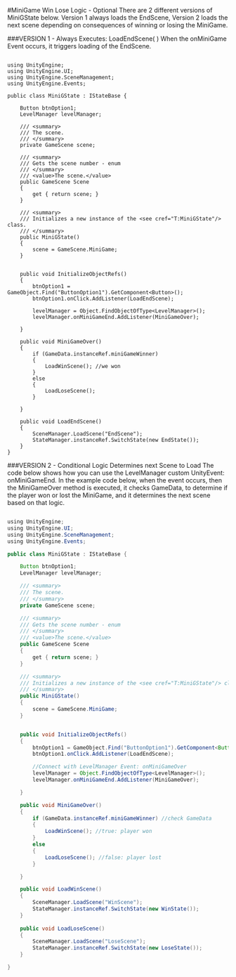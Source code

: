 #MiniGame Win Lose Logic - Optional 
There are 2 different versions of MiniGState below. Version 1 always loads the EndScene, Version 2 loads the next scene depending on consequences of winning or losing the MiniGame. 

###VERSION 1 - Always Executes: LoadEndScene( )
When the onMiniGame Event occurs, it triggers loading of the EndScene.



```java****

using UnityEngine;
using UnityEngine.UI;
using UnityEngine.SceneManagement;
using UnityEngine.Events;

public class MiniGState : IStateBase {

    Button btnOption1;
    LevelManager levelManager;

    /// <summary>
    /// The scene.
    /// </summary>
    private GameScene scene;

    /// <summary>
    /// Gets the scene number - enum
    /// </summary>
    /// <value>The scene.</value>
    public GameScene Scene
    {
        get { return scene; }
    }

    /// <summary>
    /// Initializes a new instance of the <see cref="T:MiniGState"/> class.
    /// </summary>
    public MiniGState()
    {
        scene = GameScene.MiniGame;
    }


    public void InitializeObjectRefs()
    {
        btnOption1 = GameObject.Find("ButtonOption1").GetComponent<Button>();
        btnOption1.onClick.AddListener(LoadEndScene);

        levelManager = Object.FindObjectOfType<LevelManager>();
        levelManager.onMiniGameEnd.AddListener(MiniGameOver);

    }

    public void MiniGameOver()
    {
        if (GameData.instanceRef.miniGameWinner)
        {
            LoadWinScene(); //we won
        }
        else
        {
            LoadLoseScene();
        }

    }

    public void LoadEndScene()
    {
        SceneManager.LoadScene("EndScene");
        StateManager.instanceRef.SwitchState(new EndState());
    }
}

```


###VERSION 2 - Conditional Logic Determines next Scene to Load
The code below shows how you can use the LevelManager custom UnityEvent: onMiniGameEnd.  In the example code below, when the event occurs, then the MiniGameOver method is executed, it checks GameData, to determine if the player won or lost the MiniGame, and it determines the next scene based on that logic.


```java

using UnityEngine;
using UnityEngine.UI;
using UnityEngine.SceneManagement;
using UnityEngine.Events;

public class MiniGState : IStateBase {

    Button btnOption1;
    LevelManager levelManager;

    /// <summary>
    /// The scene.
    /// </summary>
    private GameScene scene;

    /// <summary>
    /// Gets the scene number - enum
    /// </summary>
    /// <value>The scene.</value>
    public GameScene Scene
    {
        get { return scene; }
    }

    /// <summary>
    /// Initializes a new instance of the <see cref="T:MiniGState"/> class.
    /// </summary>
    public MiniGState()
    {
        scene = GameScene.MiniGame;
    }


    public void InitializeObjectRefs()
    {
        btnOption1 = GameObject.Find("ButtonOption1").GetComponent<Button>();
        btnOption1.onClick.AddListener(LoadEndScene);

        //Connect with LevelManager Event: onMiniGameOver
        levelManager = Object.FindObjectOfType<LevelManager>();
        levelManager.onMiniGameEnd.AddListener(MiniGameOver);

    }

    public void MiniGameOver()
    {
        if (GameData.instanceRef.miniGameWinner) //check GameData
        {
            LoadWinScene(); //true: player won
        }
        else
        {
            LoadLoseScene(); //false: player lost
        }

    }

    public void LoadWinScene()
    {
        SceneManager.LoadScene("WinScene");
        StateManager.instanceRef.SwitchState(new WinState());
    }
    
    public void LoadLoseScene()
    {
        SceneManager.LoadScene("LoseScene");
        StateManager.instanceRef.SwitchState(new LoseState());
    }

}


```

